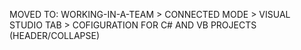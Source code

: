 MOVED TO: WORKING-IN-A-TEAM > CONNECTED MODE > VISUAL STUDIO TAB > COFIGURATION FOR C# AND VB PROJECTS (HEADER/COLLAPSE)